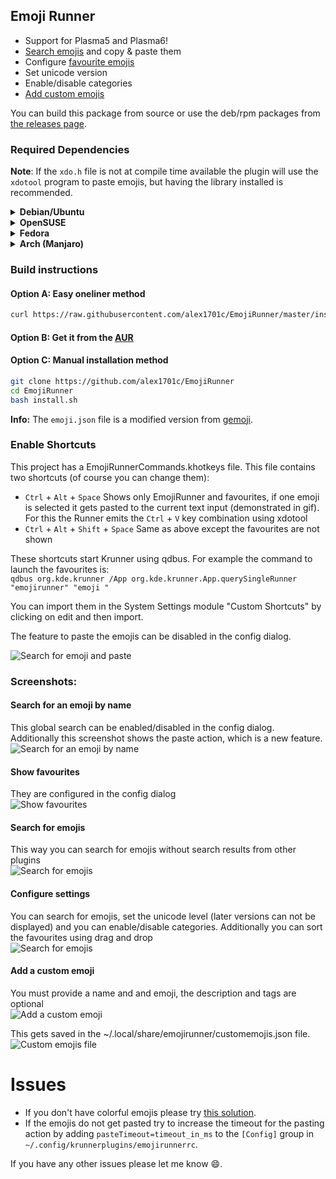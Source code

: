 ## Emoji Runner

- Support for Plasma5 and Plasma6!
- [Search emojis](#user-content-search-for-an-emoji-by-name) and copy & paste them
- Configure [favourite emojis](#show-favourites)
- Set unicode version
- Enable/disable categories
- [Add custom emojis](#add-a-custom-emoji)

You can build this package from source or use the deb/rpm packages from [the releases page](https://github.com/alex1701c/EmojiRunner/releases).

### Required Dependencies

**Note**: If the `xdo.h` file is not at compile time available the plugin will use the `xdotool` program to paste emojis, 
but having the library installed is recommended.

<details>
<summary><b>Debian/Ubuntu</b></summary>

Plasma5:  
```bash
sudo apt install cmake extra-cmake-modules build-essential libkf5runner-dev qtdeclarative5-dev gettext libxdo-dev libkf5kcmutils-dev
```
Plasma6:  
```bash
sudo apt install cmake extra-cmake-modules build-essential libkf6runner-dev libxdo-dev libkf6kcmutils-dev
```

</details>

<details>
<summary><b>OpenSUSE</b></summary>

Plasma5:  
```bash
sudo zypper install git cmake extra-cmake-modules ki18n-devel krunner-devel kconfigwidgets-devel kcmutils-devel gettext-tools xdotool-devel
```
Plasma6:  
```bash
sudo zypper install git cmake extra-cmake-modules kf6-ki18n-devel kf6-krunner-devel gettext-tools xdotool-devel kf6-kconfigwidgets-devel kf6-kcmutils-devel
```

</details>

<details>
<summary><b>Fedora</b></summary>

Plasma5:  
```bash
sudo dnf install git cmake extra-cmake-modules kf5-ki18n-devel kf5-krunner-devel gettext xdotool kf5-kcmutils-devel
```
Plasma6:  
```bash
sudo dnf install git cmake extra-cmake-modules kf6-ki18n-devel kf6-krunner-devel kf6-kcmutils-devel gettext xdotool
```

</details>

<details>
<summary><b>Arch (Manjaro)</b></summary>

```bash
sudo pacman -S cmake extra-cmake-modules xdotool kcmutils
```
*This xdotool package includes the xdo.h file*

</details>

### Build instructions  

#### Option A: Easy oneliner method
 
```bash
curl https://raw.githubusercontent.com/alex1701c/EmojiRunner/master/install.sh | bash
```

#### Option B: Get it from the [AUR](https://aur.archlinux.org/packages/plasma5-runners-emoji/)

#### Option C: Manual installation method

```bash
git clone https://github.com/alex1701c/EmojiRunner
cd EmojiRunner
bash install.sh
```

**Info:** The `emoji.json` file is a modified version from [gemoji](https://github.com/github/gemoji).

### Enable Shortcuts
This project has a EmojiRunnerCommands.khotkeys file.
This file contains two shortcuts (of course you can change them): 
- `Ctrl` + `Alt` + `Space` Shows only EmojiRunner and favourites,
if one emoji is selected it gets pasted to the current text input (demonstrated in gif).
For this the Runner emits the `Ctrl` + `V` key combination using xdotool
- `Ctrl` + `Alt` + `Shift` + `Space` Same as above except the favourites are not shown  

These shortcuts start Krunner using qdbus. For example the command to launch the favourites is:  
`qdbus org.kde.krunner /App org.kde.krunner.App.querySingleRunner "emojirunner" "emoji "`

You can import them in the System Settings module "Custom Shortcuts" by clicking on edit and then import.  
 
The feature to paste the emojis can be disabled in the config dialog.  

![Search for emoji and paste](https://raw.githubusercontent.com/alex1701c/Screenshots/master/EmojiRunner/paste_emoji.gif)

### Screenshots:

#### Search for an emoji by name
This global search can be enabled/disabled in the config dialog.  
Additionally this screenshot shows the paste action, which is a new feature.  
![Search for an emoji by name](https://raw.githubusercontent.com/alex1701c/Screenshots/master/EmojiRunner/global_search_with_actions.png)

#### Show favourites
They are configured in the config dialog  
![Show favourites](https://raw.githubusercontent.com/alex1701c/Screenshots/master/EmojiRunner/favourites.png)

#### Search for emojis
This way you can search for emojis without search results from other plugins  
![Search for emojis](https://raw.githubusercontent.com/alex1701c/Screenshots/master/EmojiRunner/search_with_prefix.png)  

#### Configure settings
You can search for emojis, set the unicode level (later versions can not be displayed) and you can enable/disable categories.
Additionally you can sort the favourites using drag and drop  
![Search for emojis](https://raw.githubusercontent.com/alex1701c/Screenshots/master/EmojiRunner/config.png)  

#### Add a custom emoji
You must provide a name and and emoji, the description and tags are optional  
![Add a custom emoji](https://raw.githubusercontent.com/alex1701c/Screenshots/master/EmojiRunner/enter_custom_emoji.png)  

This gets saved in the ~/.local/share/emojirunner/customemojis.json file.  
![Custom emojis file](https://raw.githubusercontent.com/alex1701c/Screenshots/master/EmojiRunner/custom_emojis_file.png)    

# Issues 
- If you don't have colorful emojis please try [this solution](https://github.com/alex1701c/EmojiRunner/issues/1/).
- If the emojis do not get pasted try to increase the timeout for the pasting action by adding `pasteTimeout=timeout_in_ms` to the `[Config]` group in `~/.config/krunnerplugins/emojirunnerrc`.

If you have any other issues please let me know 😄.
 
